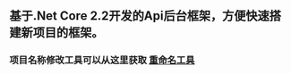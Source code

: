 ## 基于.Net Core 2.2开发的Api后台框架，方便快速搭建新项目的框架。
### 项目名称修改工具可以从这里获取 [重命名工具](https://github.com/stwhh/ProjectRename "ProjectRename")
